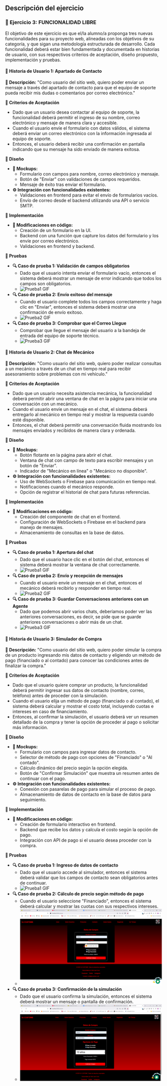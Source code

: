 ## Descripción del ejercicio

### 📌 Ejercicio 3: FUNCIONALIDAD LIBRE

El objetivo de este ejercicio es que el/la alumno/a proponga tres nuevas funcionalidades para su proyecto web, alineadas con los objetivos de su categoría, y que sigan una metodología estructurada de desarrollo. Cada funcionalidad deberá estar bien fundamentada y documentada en historias de usuario, con sus respectivos criterios de aceptación, diseño propuesto, implementación y pruebas.

#### 🔸 Historia de Usuario 1: Apartado de Contacto

**📝 Descripción:**
"Como usuario del sitio web, quiero poder enviar un mensaje a través del apartado de contacto para que el equipo de soporte pueda recibir mis dudas o comentarios por correo electrónico."

**🔸 Criterios de Aceptación**
- Dado que un usuario desea contactar al equipo de soporte, la funcionalidad deberá permitir el ingreso de su nombre, correo electrónico y mensaje de manera clara y accesible.
- Cuando el usuario envíe el formulario con datos válidos, el sistema deberá enviar un correo electrónico con la información ingresada al equipo de soporte.
- Entonces, el usuario deberá recibir una confirmación en pantalla indicando que su mensaje ha sido enviado de manera exitosa.

**🔸 Diseño**
- **🎨 Mockups:**
  - Formulario con campos para nombre, correo electrónico y mensaje.
  - Botón de "Enviar" con validaciones de campos requeridos.
  - Mensaje de éxito tras enviar el formulario.
- **⚙ Integración con funcionalidades existentes:**
  - Validaciones en frontend para evitar el envío de formularios vacíos.
  - Envío de correo desde el backend utilizando una API o servicio SMTP.

**🔸 Implementación**
- **📌 Modificaciones en código:**
  - Creación de un formulario en la UI.
  - Backend con una función que capture los datos del formulario y los envíe por correo electrónico.
  - Validaciones en frontend y backend.

**🔸 Pruebas**
- **🔍 Caso de prueba 1: Validación de campos obligatorios**
  - Dado que el usuario intenta enviar el formulario vacío, entonces el sistema deberá mostrar un mensaje de error indicando que todos los campos son obligatorios.
  - ![Prueba1 GIF](./Resources/gif2.1.gif)
- **🔍 Caso de prueba 2: Envío exitoso del mensaje**
  - Cuando el usuario complete todos los campos correctamente y haga clic en "Enviar", entonces el sistema deberá mostrar una confirmación de envío exitoso.
  - ![Prueba2 GIF](./Resources/gif2.2.gif)
- **🔍 Caso de prueba 3: Comprobar que el Correo Llegue**
  - Comprobar que llegue el mensaje del usuario a la bandeja de entrada del equipo de soporte técnico.
  - ![Prueba3 GIF](./Resources/gif2.3.gif)

#### 🔸 Historia de Usuario 2: Chat de Mecánico

**📝 Descripción:**
"Como usuario del sitio web, quiero poder realizar consultas a un mecánico a través de un chat en tiempo real para recibir asesoramiento sobre problemas con mi vehículo."

**🔸 Criterios de Aceptación**
- Dado que un usuario necesita asistencia mecánica, la funcionalidad deberá permitir abrir una ventana de chat en la página para iniciar una conversación con un mecánico.
- Cuando el usuario envíe un mensaje en el chat, el sistema deberá entregarlo al mecánico en tiempo real y mostrar la respuesta cuando esté disponible.
- Entonces, el chat deberá permitir una conversación fluida mostrando los mensajes enviados y recibidos de manera clara y ordenada.

**🔸 Diseño**
- **🎨 Mockups:**
  - Botón flotante en la página para abrir el chat.
  - Ventana de chat con campo de texto para escribir mensajes y un botón de "Enviar".
  - Indicador de "Mecánico en línea" o "Mecánico no disponible".
- **⚙ Integración con funcionalidades existentes:**
  - Uso de WebSockets o Firebase para comunicación en tiempo real.
  - Notificaciones cuando el mecánico responde.
  - Opción de registrar el historial de chat para futuras referencias.

**🔸 Implementación**
- **📌 Modificaciones en código:**
  - Creación del componente de chat en el frontend.
  - Configuración de WebSockets o Firebase en el backend para manejo de mensajes.
  - Almacenamiento de consultas en la base de datos.

**🔸 Pruebas**
- **🔍 Caso de prueba 1: Apertura del chat**
  - Dado que el usuario hace clic en el botón del chat, entonces el sistema deberá mostrar la ventana de chat correctamente.
  - ![Prueba1 GIF](./Resources/gif2.4.gif)
- **🔍 Caso de prueba 2: Envío y recepción de mensajes**
  - Cuando el usuario envíe un mensaje en el chat, entonces el mecánico deberá recibirlo y responder en tiempo real.
  - ![Prueba2 GIF](./Resources/gif2.5.gif)
- **🔍 Caso de prueba 3: Guardar Conversaciones anteriores con un Agente**
  - Dado que podemos abrir varios chats, deberíamos poder ver las anteriores conversaciones, es decir, se pide que se guarde anteriores conversaciones o abrir más de un chat.
  - ![Prueba3 GIF](./Resources/gif2.6.gif)

#### 🔸 Historia de Usuario 3: Simulador de Compra

**📝 Descripción:**
"Como usuario del sitio web, quiero poder simular la compra de un producto ingresando mis datos de contacto y eligiendo un método de pago (financiado o al contado) para conocer las condiciones antes de finalizar la compra."

**🔸 Criterios de Aceptación**
- Dado que el usuario quiere comprar un producto, la funcionalidad deberá permitir ingresar sus datos de contacto (nombre, correo, teléfono) antes de proceder con la simulación.
- Cuando el usuario elija un método de pago (financiado o al contado), el sistema deberá calcular y mostrar el costo total, incluyendo cuotas e intereses en caso de financiamiento.
- Entonces, al confirmar la simulación, el usuario deberá ver un resumen detallado de la compra y tener la opción de proceder al pago o solicitar más información.

**🔸 Diseño**
- **🎨 Mockups:**
  - Formulario con campos para ingresar datos de contacto.
  - Selector de método de pago con opciones de "Financiado" o "Al contado".
  - Cálculo dinámico del precio según la opción elegida.
  - Botón de "Confirmar Simulación" que muestra un resumen antes de continuar con el pago.
- **⚙ Integración con funcionalidades existentes:**
  - Conexión con pasarelas de pago para simular el proceso de pago.
  - Almacenamiento de datos de contacto en la base de datos para seguimiento.

**🔸 Implementación**
- **📌 Modificaciones en código:**
  - Creación de formulario interactivo en frontend.
  - Backend que recibe los datos y calcula el costo según la opción de pago.
  - Integración con API de pago si el usuario desea proceder con la compra.

**🔸 Pruebas**
- **🔍 Caso de prueba 1: Ingreso de datos de contacto**
  - Dado que el usuario accede al simulador, entonces el sistema deberá validar que los campos de contacto sean obligatorios antes de continuar.
  - ![Prueba1 GIF](./Resources/gif2.7.gif)
- **🔍 Caso de prueba 2: Cálculo de precio según método de pago**
  - Cuando el usuario seleccione "Financiado", entonces el sistema deberá calcular y mostrar las cuotas con sus respectivos intereses.
  - ![Prueba2 GIF](./Resources/gif2.8.gif)
- **🔍 Caso de prueba 3: Confirmación de la simulación**
  - Dado que el usuario confirma la simulación, entonces el sistema deberá mostrar un mensaje o pantalla de confirmación.
  - ![Prueba3 GIF](./Resources/gif2.9.gif)


